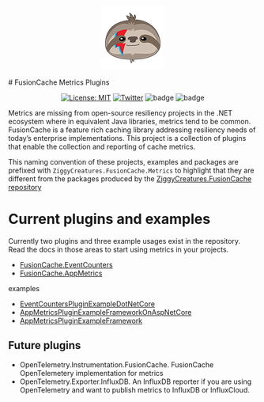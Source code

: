 <div align="center">

![FusionCache logo](./artwork/logo-128x128.png)

</div>
# FusionCache Metrics Plugins

<div align="center">

[![License: MIT](https://img.shields.io/badge/license-MIT-blue.svg)](https://opensource.org/licenses/MIT)
[![Twitter](https://img.shields.io/twitter/url/http/shields.io.svg?style=flat&logo=twitter)](https://twitter.com/intent/tweet?hashtags=fusioncache,caching,cache,dotnet,oss,csharp,eventsource,eventlistener,appmetrics&text=🚀+FusionCache.Metrics:+FusionCche+metric+plugins&url=https%3A%2F%2Fgithub.com%2Fjoeshook%2FZiggyCreatures.FusionCache.Metrics&via=josephshook)
  ![badge](https://img.shields.io/endpoint?url=https://gist.githubusercontent.com/JoeShook/141e4a826a0a2f46dad85ccf3213a894/raw/FusionCache.EventCounters.Plugin-code-coverage.json)
  ![badge](https://img.shields.io/endpoint?url=https://gist.githubusercontent.com/JoeShook/59e2f3ef3dddc3f86e372c161ea501cc/raw/FusionCache.AppMetrics.Plugin-code-coverage.json)
</div>

Metrics are missing from open-source resiliency projects in the .NET ecosystem where in equivalent Java libraries, metrics tend to be common.  
FusionCache is a feature rich caching library addressing resiliency needs of today’s enterprise implementations.  This project is a collection of plugins that enable the collection and reporting of cache metrics.

This naming convention of these projects, examples and packages are prefixed with `ZiggyCreatures.FusionCache.Metrics` to highlight that they are different from the packages produced by the [ZiggyCreatures.FusionCache repository](https://github.com/jodydonetti/ZiggyCreatures.FusionCache)

# Current plugins and examples

Currently two plugins and three example usages exist in the repository.  Read the docs in those areas to start using metrics in your projects.

- [FusionCache.EventCounters](./src/ZiggyCreatures.FusionCache.Metrics.EventCounters.Plugin)
- [FusionCache.AppMetrics](./src/ZiggyCreatures.FusionCache.Metrics.AppMetrics.Plugin)

examples

- [EventCountersPluginExampleDotNetCore](./examples/EventCountersPluginExampleDotNetCore)
- [AppMetricsPluginExampleFrameworkOnAspNetCore](./examples/AppMetricsPluginExampleFrameworkOnAspNetCore)
- [AppMetricsPluginExampleFramework](./examples/AppMetricsPluginExampleFramework)

## Future plugins

- OpenTelemetry.Instrumentation.FusionCache.  FusionCache OpenTelemetery implementation for metrics
- OpenTelemetry.Exporter.InfluxDB.  An InfluxDB reporter if you are using OpenTelemetry and want to publish metrics to InfluxDB or InfluxCloud.
